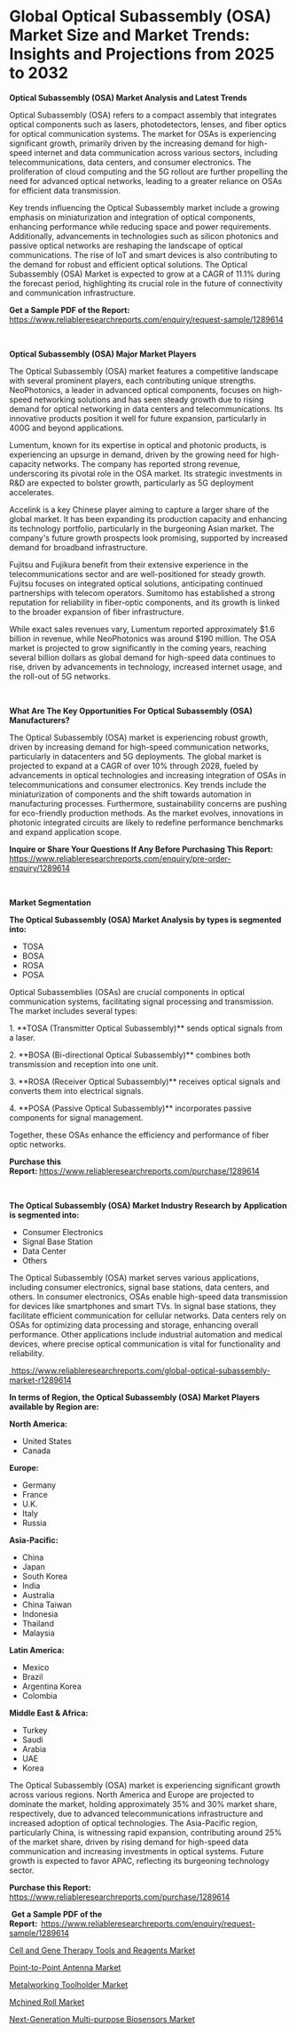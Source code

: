 <p><h1>Global Optical Subassembly (OSA) Market Size and Market Trends: Insights and Projections from 2025 to 2032</h1></p><p><strong>Optical Subassembly (OSA) Market Analysis and Latest Trends</strong></p>
<p><p>Optical Subassembly (OSA) refers to a compact assembly that integrates optical components such as lasers, photodetectors, lenses, and fiber optics for optical communication systems. The market for OSAs is experiencing significant growth, primarily driven by the increasing demand for high-speed internet and data communication across various sectors, including telecommunications, data centers, and consumer electronics. The proliferation of cloud computing and the 5G rollout are further propelling the need for advanced optical networks, leading to a greater reliance on OSAs for efficient data transmission.</p><p>Key trends influencing the Optical Subassembly market include a growing emphasis on miniaturization and integration of optical components, enhancing performance while reducing space and power requirements. Additionally, advancements in technologies such as silicon photonics and passive optical networks are reshaping the landscape of optical communications. The rise of IoT and smart devices is also contributing to the demand for robust and efficient optical solutions. The Optical Subassembly (OSA) Market is expected to grow at a CAGR of 11.1% during the forecast period, highlighting its crucial role in the future of connectivity and communication infrastructure.</p></p>
<p><strong>Get a Sample PDF of the Report:&nbsp;</strong> <a href="https://www.reliableresearchreports.com/enquiry/request-sample/1289614?utm_campaign=16&utm_medium=2&utm_source=Github&utm_content=ia&utm_term=16012025&utm_id=optical-subassembly-osa">https://www.reliableresearchreports.com/enquiry/request-sample/1289614</a></p>
<p>&nbsp;</p>
<p><strong>Optical Subassembly (OSA) Major Market Players</strong></p>
<p><p>The Optical Subassembly (OSA) market features a competitive landscape with several prominent players, each contributing unique strengths. NeoPhotonics, a leader in advanced optical components, focuses on high-speed networking solutions and has seen steady growth due to rising demand for optical networking in data centers and telecommunications. Its innovative products position it well for future expansion, particularly in 400G and beyond applications.</p><p>Lumentum, known for its expertise in optical and photonic products, is experiencing an upsurge in demand, driven by the growing need for high-capacity networks. The company has reported strong revenue, underscoring its pivotal role in the OSA market. Its strategic investments in R&D are expected to bolster growth, particularly as 5G deployment accelerates.</p><p>Accelink is a key Chinese player aiming to capture a larger share of the global market. It has been expanding its production capacity and enhancing its technology portfolio, particularly in the burgeoning Asian market. The company's future growth prospects look promising, supported by increased demand for broadband infrastructure.</p><p>Fujitsu and Fujikura benefit from their extensive experience in the telecommunications sector and are well-positioned for steady growth. Fujitsu focuses on integrated optical solutions, anticipating continued partnerships with telecom operators. Sumitomo has established a strong reputation for reliability in fiber-optic components, and its growth is linked to the broader expansion of fiber infrastructure.</p><p>While exact sales revenues vary, Lumentum reported approximately $1.6 billion in revenue, while NeoPhotonics was around $190 million. The OSA market is projected to grow significantly in the coming years, reaching several billion dollars as global demand for high-speed data continues to rise, driven by advancements in technology, increased internet usage, and the roll-out of 5G networks.</p></p>
<p>&nbsp;</p>
<p><strong>What Are The Key Opportunities For Optical Subassembly (OSA) Manufacturers?</strong></p>
<p><p>The Optical Subassembly (OSA) market is experiencing robust growth, driven by increasing demand for high-speed communication networks, particularly in datacenters and 5G deployments. The global market is projected to expand at a CAGR of over 10% through 2028, fueled by advancements in optical technologies and increasing integration of OSAs in telecommunications and consumer electronics. Key trends include the miniaturization of components and the shift towards automation in manufacturing processes. Furthermore, sustainability concerns are pushing for eco-friendly production methods. As the market evolves, innovations in photonic integrated circuits are likely to redefine performance benchmarks and expand application scope.</p></p>
<p><strong>Inquire or Share Your Questions If Any Before Purchasing This Report:</strong> <a href="https://www.reliableresearchreports.com/enquiry/pre-order-enquiry/1289614?utm_campaign=16&utm_medium=2&utm_source=Github&utm_content=ia&utm_term=16012025&utm_id=optical-subassembly-osa">https://www.reliableresearchreports.com/enquiry/pre-order-enquiry/1289614</a></p>
<p>&nbsp;</p>
<p><strong>Market Segmentation</strong></p>
<p><strong>The Optical Subassembly (OSA) Market Analysis by types is segmented into:</strong></p>
<p><ul><li>TOSA</li><li>BOSA</li><li>ROSA</li><li>POSA</li></ul></p>
<p><p>Optical Subassemblies (OSAs) are crucial components in optical communication systems, facilitating signal processing and transmission. The market includes several types: </p><p>1. **TOSA (Transmitter Optical Subassembly)** sends optical signals from a laser.</p><p>2. **BOSA (Bi-directional Optical Subassembly)** combines both transmission and reception into one unit.</p><p>3. **ROSA (Receiver Optical Subassembly)** receives optical signals and converts them into electrical signals.</p><p>4. **POSA (Passive Optical Subassembly)** incorporates passive components for signal management. </p><p>Together, these OSAs enhance the efficiency and performance of fiber optic networks.</p></p>
<p><strong>Purchase this Report:&nbsp;</strong><a href="https://www.reliableresearchreports.com/purchase/1289614?utm_campaign=16&utm_medium=2&utm_source=Github&utm_content=ia&utm_term=16012025&utm_id=optical-subassembly-osa">https://www.reliableresearchreports.com/purchase/1289614</a></p>
<p>&nbsp;</p>
<p><strong>The Optical Subassembly (OSA) Market Industry Research by Application is segmented into:</strong></p>
<p><ul><li>Consumer Electronics</li><li>Signal Base Station</li><li>Data Center</li><li>Others</li></ul></p>
<p><p>The Optical Subassembly (OSA) market serves various applications, including consumer electronics, signal base stations, data centers, and others. In consumer electronics, OSAs enable high-speed data transmission for devices like smartphones and smart TVs. In signal base stations, they facilitate efficient communication for cellular networks. Data centers rely on OSAs for optimizing data processing and storage, enhancing overall performance. Other applications include industrial automation and medical devices, where precise optical communication is vital for functionality and reliability.</p></p>
<p><a href="https://www.reliableresearchreports.com/global-optical-subassembly-market-r1289614?utm_campaign=16&utm_medium=2&utm_source=Github&utm_content=ia&utm_term=16012025&utm_id=optical-subassembly-osa">&nbsp;https://www.reliableresearchreports.com/global-optical-subassembly-market-r1289614</a></p>
<p><strong>In terms of Region, the Optical Subassembly (OSA) Market Players available by Region are:</strong></p>
<p>
    <p> <strong> North America: </strong>
        <ul>
            <li>United States</li>
            <li>Canada</li>
        </ul>
        </p> 
    <p> <strong> Europe: </strong>
        <ul>
            <li>Germany</li>
            <li>France</li>
            <li>U.K.</li>
            <li>Italy</li>
            <li>Russia</li>
        </ul>
        </p> 
    <p> <strong> Asia-Pacific: </strong>
        <ul>
            <li>China</li>
            <li>Japan</li>
            <li>South Korea</li>
            <li>India</li>
            <li>Australia</li>
            <li>China Taiwan</li>
            <li>Indonesia</li>
            <li>Thailand</li>
            <li>Malaysia</li>
        </ul>
        </p> 
    <p> <strong> Latin America: </strong>
        <ul>
            <li>Mexico</li>
            <li>Brazil</li>
            <li>Argentina Korea</li>
            <li>Colombia</li>
        </ul>
        </p> 
    <p> <strong> Middle East & Africa: </strong>
        <ul>
            <li>Turkey</li>
            <li>Saudi</li>
            <li>Arabia</li>
            <li>UAE</li>
            <li>Korea</li>
        </ul>
    </p>
    </p>
<p><p>The Optical Subassembly (OSA) market is experiencing significant growth across various regions. North America and Europe are projected to dominate the market, holding approximately 35% and 30% market share, respectively, due to advanced telecommunications infrastructure and increased adoption of optical technologies. The Asia-Pacific region, particularly China, is witnessing rapid expansion, contributing around 25% of the market share, driven by rising demand for high-speed data communication and increasing investments in optical systems. Future growth is expected to favor APAC, reflecting its burgeoning technology sector.</p></p>
<p><strong>Purchase this Report: </strong><a href="https://www.reliableresearchreports.com/purchase/1289614?utm_campaign=16&utm_medium=2&utm_source=Github&utm_content=ia&utm_term=16012025&utm_id=optical-subassembly-osa">https://www.reliableresearchreports.com/purchase/1289614</a></p>
<p>&nbsp;<strong>Get a Sample PDF of the Report:&nbsp;&nbsp;</strong><a href="https://www.reliableresearchreports.com/enquiry/request-sample/1289614?utm_campaign=16&utm_medium=2&utm_source=Github&utm_content=ia&utm_term=16012025&utm_id=optical-subassembly-osa">https://www.reliableresearchreports.com/enquiry/request-sample/1289614</a></p>
<p><strong></strong></p>
<p><p><a href="https://github.com/jerhoskinson197676/Market-Research-Report-List-1/blob/main/cell-and-gene-therapy-tools-and-reagents-market.md?utm_campaign=16&utm_medium=2&utm_source=Github&utm_content=ia&utm_term=16012025&utm_id=optical-subassembly-osa">Cell and Gene Therapy Tools and Reagents Market</a></p><p><a href="https://github.com/JosephineMcguire65/Market-Research-Report-List-1/blob/main/point-to-point-antenna-market.md?utm_campaign=16&utm_medium=2&utm_source=Github&utm_content=ia&utm_term=16012025&utm_id=optical-subassembly-osa">Point-to-Point Antenna Market</a></p><p><a href="https://github.com/mezokathleen834/Market-Research-Report-List-1/blob/main/metalworking-toolholder-market.md?utm_campaign=16&utm_medium=2&utm_source=Github&utm_content=ia&utm_term=16012025&utm_id=optical-subassembly-osa">Metalworking Toolholder Market</a></p><p><a href="https://github.com/shirleenfraker87/Market-Research-Report-List-1/blob/main/mchined-roll-market.md?utm_campaign=16&utm_medium=2&utm_source=Github&utm_content=ia&utm_term=16012025&utm_id=optical-subassembly-osa">Mchined Roll Market</a></p><p><a href="https://github.com/norbeludie83/Market-Research-Report-List-1/blob/main/next-generation-multi-purpose-biosensors-market.md?utm_campaign=16&utm_medium=2&utm_source=Github&utm_content=ia&utm_term=16012025&utm_id=optical-subassembly-osa">Next-Generation Multi-purpose Biosensors Market</a></p></p>